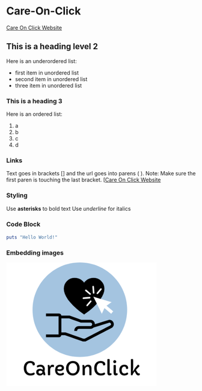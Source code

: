# Care-On-Click
[Care On Click Website](https://careonclick.github.io/Care-On-Click/Carousel.html) 

## This is a heading level 2
Here is an underordered list:
- first item in unordered list
- second item in unordered list
- three item in unordered list

### This is a heading 3
Here is an ordered list:

1. a
2. b
3. c
4. d

<!-- This is a comment  --> 

### Links
Text goes in brackets [] and the url goes into parens ( ). Note: Make sure the first paren is touching the last bracket.
[[Care On Click Website](https://careonclick.github.io/Care-On-Click/Carousel.html)

### Styling
Use **asterisks** to bold text
Use _underline_ for italics

### Code Block
```ruby
puts "Hello World!"
```

### Embedding images
![Care On Click Logo](Big%20Logo.png)

